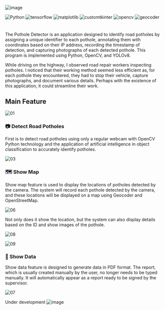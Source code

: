 ![image](https://github.com/user-attachments/assets/04836622-94b3-4d73-ad3c-c83462d5f897)

![Python](https://img.shields.io/badge/powered%20by-Python%203.11-yellow)
![tensorflow](https://img.shields.io/badge/powered%20by-torch%202.0.1-orange)
![matplotlib](https://img.shields.io/badge/powered%20by-matplotlib%203.7.2-violet)
![customtkinter](https://img.shields.io/badge/powered%20by-customtkinter%205.2.0-lightblue)
![opencv](https://img.shields.io/badge/powered%20by-opencv_python%204.8.0.76-lightgreen)
![geocoder](https://img.shields.io/badge/powered%20by-geocoder%201.38.1-lightpink)
#

The Pothole Detector is an application designed to identify road potholes by assigning a unique identifier to each pothole, annotating them with coordinates based on their IP address, recording the timestamp of detection, and capturing photographs of each detected pothole. This program is implemented using Python, OpenCV, and YOLOv8.

While driving on the highway, I observed road repair workers inspecting potholes. I noticed that their working method seemed less efficient as, for each pothole they encountered, they had to stop their vehicle, capture photographs, and document various details. Perhaps with the existence of this application, it could streamline their work.

## Main Feature 
![01](https://github.com/user-attachments/assets/e81bc3d8-d375-446b-9970-dca47c801314)

### 📷 Detect Road Potholes
First is to detect road potholes using only a regular webcam with OpenCV Python technology and the application of artificial intelligence in object classification to accurately identify potholes.

![03](https://github.com/user-attachments/assets/eb56b0a1-3a26-4ce5-94e0-1a807c619f5e)

### 🗺️ Show Map
Show map feature is used to display the locations of potholes detected by the camera. The system will record each pothole detected by the camera, and these locations will be displayed on a map using Geocoder and OpenStreetMap.

![06](https://github.com/user-attachments/assets/3f89c11e-d191-4e5a-aa8f-7418f68b29a3)

Not only does it show the location, but the system can also display details based on the ID and show images of the pothole.

![08](https://github.com/user-attachments/assets/8d31ce3c-0bd5-4137-928a-6028d36d09ff) 

![09](https://github.com/user-attachments/assets/46147b42-4b72-4340-bc37-0abe740b27da)


### 📃 Show Data
Show data feature is designed to generate data in PDF format. The report, which is usually created manually by the user, no longer needs to be typed manually. It will automatically appear as a report ready to be signed by the supervisor.

![07](https://github.com/user-attachments/assets/0085ce49-21e7-40f3-b5a6-856a72bee3ae)

Under development
![image](https://github.com/user-attachments/assets/a8ed466c-467f-47e6-813d-986a13a63ef1)


